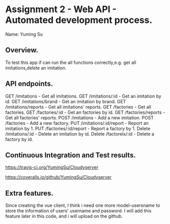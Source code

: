 # Assignment 2 - Web API - Automated development process.

Name: Yuming Su

## Overview.

To test this app if can run the all functions correctly,e.g. get all imitations,delete an imitation.

## API endpoints.

  GET /imitations - Get all imitations.
  GET /imitations/:id - Get an imitation by id.
  GET /imitations/brand - Get an imitation by brand.
  GET /imitations/reports - Get all imitations' reports.
  GET /factories - Get all factories.
  GET /factories/:id - Get an factories by id.
  GET /factories/reports - Get all factories' reports.
  POST /imitations - Add a new imitation.
  POST /factories - Add a new factory.
  PUT /imitations/:id/report - Report an imitation by 1.
  PUT /factories/:id/report - Report a factory by 1.
  Delete /imitations/:id - Delete an imitation by id.
  Delete /factoreis/:id - Delete a factory by id.

## Continuous Integration and Test results.

https://travis-ci.org/YumingSu/Cloudyserver

https://coveralls.io/github/YumingSu/Cloudyserver


## Extra features.
Since creating the vue client, I think i need one more model-usersname to store the information of users' username and password.
I will add this feature later in this code, and i will upload on the github.
